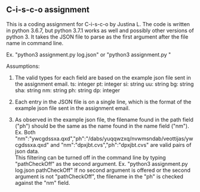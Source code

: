 ## C-i-s-c-o assignment

This is a coding assignment for C-i-s-c-o by Justina L.
The code is written in python 3.6.7, but python 3.7.1 works as well and possibly other versions of python 3. It takes the JSON file to parse as the first argument after the file name in command line.

Ex. "python3 assignment.py log.json" or "python3 assignment.py <path to file from current directory>"

Assumptions:
1. The valid types for each field are based on the example json file sent in the assignment email.
ts: integer
pt: integer
si: string
uu: string
bg: string
sha: string
nm: string
ph: string
dp: integer

2. Each entry in the JSON file is on a single line, which is the format of the example json file sent in the assignment email.
3. As observed in the example json file, the filename found in the path field ("ph") should be the same as the name found in the name field ("nm").
   Ex. Both "nm":"ywcgdssxa.qxd","ph":"/dabs/yuqqwzxq/nvwmsndab/veottijas/ywcgdssxa.qxd" and "nm":"dpxjbt.cvs","ph":"dpxjbt.cvs" are valid pairs of json data.  
This filtering can be turned off in the command line by typing "pathCheckOff" as the second argument.
Ex. "python3 assignment.py log.json pathCheckOff" If no second argument is offered or the second argument is not "pathCheckOff", the filename in the "ph" is checked against the "nm" field.
